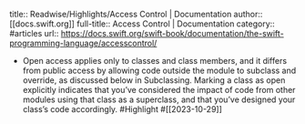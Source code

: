 title:: Readwise/Highlights/Access Control | Documentation
author:: [[docs.swift.org]]
full-title:: Access Control | Documentation
category:: #articles
url:: https://docs.swift.org/swift-book/documentation/the-swift-programming-language/accesscontrol/
- Open access applies only to classes and class members, and it differs from public access by allowing code outside the module to subclass and override, as discussed below in Subclassing. Marking a class as open explicitly indicates that you’ve considered the impact of code from other modules using that class as a superclass, and that you’ve designed your class’s code accordingly. #Highlight #[[2023-10-29]]
